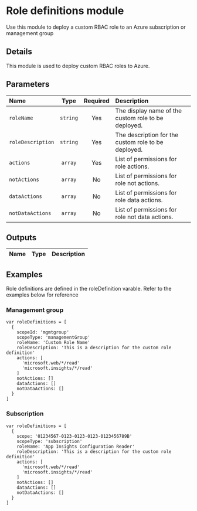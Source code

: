 # Role definitions module

Use this module to deploy a custom RBAC role to an Azure subscription or management group

## Details

This module is used to deploy custom RBAC roles to Azure.

## Parameters

| Name              | Type     | Required | Description                                         |
| :---------------- | :------: | :------: | :-------------------------------------------------- |
| `roleName`        | `string` | Yes      | The display name of the custom role to be deployed. |
| `roleDescription` | `string` | Yes      | The description for the custom role to be deployed. |
| `actions`         | `array`  | Yes      | List of permissions for role actions.               |
| `notActions`      | `array`  | No       | List of permissions for role not actions.           |
| `dataActions`     | `array`  | No       | List of permissions for role data actions.          |
| `notDataActions`  | `array`  | No       | List of permissions for role not data actions.      |

## Outputs

| Name | Type | Description |
| :--- | :--: | :---------- |

## Examples

Role definitions are defined in the roleDefinition varable. Refer to the examples below for reference

### Management group

```
var roleDefinitions = [
  {
    scopeId: 'mgmtgroup'
    scopeType: 'managementGroup'
    roleName: 'Custom Role Name'
    roleDescription: 'This is a description for the custom role definition'
    actions: [
      'microsoft.web/*/read'
      'microsoft.insights/*/read'
    ]
    notActions: []
    dataActions: []
    notDataActions: []
  }
]
```

### Subscription

```
var roleDefinitions = [
  {
    scope: '01234567-0123-0123-0123-0123456789B'
    scopeType: 'subscription'
    roleName: 'App Insights Configuration Reader'
    roleDescription: 'This is a description for the custom role definition'
    actions: [
      'microsoft.web/*/read'
      'microsoft.insights/*/read'
    ]
    notActions: []
    dataActions: []
    notDataActions: []
  }
]
```